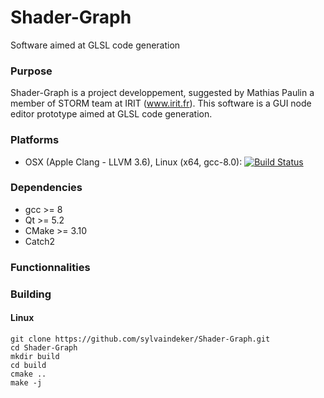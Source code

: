 # Shader-Graph
Software aimed at GLSL code generation


### Purpose

Shader-Graph is a project developpement, suggested by Mathias Paulin a member of STORM team at IRIT (www.irit.fr). This software is a GUI node editor prototype aimed at GLSL code generation.


### Platforms

* OSX (Apple Clang - LLVM 3.6), Linux (x64, gcc-8.0): [![Build Status](https://travis-ci.com/sylvaindeker/Shader-Graph.svg?branch=master)](https://travis-ci.com/sylvaindeker/Shader-Graph)

<!-- * Windows (Win32, x64, msvc2017, MinGW 5.3):  -->

### Dependencies

* gcc >= 8
* Qt >= 5.2
* CMake >= 3.10
* Catch2

### Functionnalities


### Building
#### Linux

~~~
git clone https://github.com/sylvaindeker/Shader-Graph.git
cd Shader-Graph
mkdir build
cd build
cmake ..
make -j
~~~
